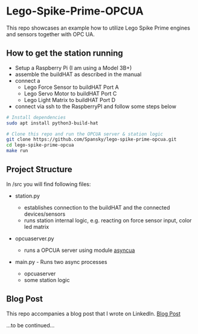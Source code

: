 # Lego-Spike-Prime-OPCUA

This repo showcases an example how to utilize Lego Spike Prime engines and 
sensors together with OPC UA.

## How to get the station running

- Setup a Raspberry Pi (I am using a Model 3B+)
- assemble the buildHAT as described in the manual
- connect a
    - Lego Force Sensor to buildHAT Port A
    - Lego Servo Motor to buildHAT Port C
    - Lego Light Matrix to buildHAT Port D
- connect via ssh to the RaspberryPI and follow some steps below

```bash
# Install dependencies
sudo apt install python3-build-hat

# Clone this repo and run the OPCUA server & station logic
git clone https://github.com/Spansky/lego-spike-prime-opcua.git 
cd lego-spike-prime-opcua
make run
```

## Project Structure

In /src you will find following files:

- station.py
    - establishes connection to the buildHAT and the connected devices/sensors
    - runs station internal logic, e.g. reacting on force sensor input, color 
    led matrix

- opcuaserver.py
    - runs a OPCUA server using module 
    [asyncua](https://github.com/FreeOpcUa/opcua-asyncio) 

- main.py - Runs two async processes
    - opcuaserver
    - some station logic

## Blog Post

This repo accompanies a blog post that I wrote on LinkedIn.
[Blog Post](https://www.linkedin.com/pulse/making-opcua-fun-lego-turning-complex-technology-leon-sczepansky-jrkee/)

...to be continued...

